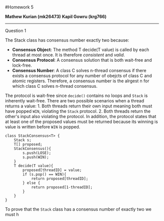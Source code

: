 #Homework 5

**Mathew Kurian (mk26473)**
**Kapil Gowru (krg766)**

-----
Question 1

The Stack class has consensus number exactly two because:

- **Consensus Object**: The method T decide(T value) is called by each thread at most once. It is therefore *consistent* and *valid*.
- **Consensus Protocol**: A consensus solution that is both wait-free and lock-free.
- **Consensus Number**: A class C solves n-thread consensus if there exists a consensus protocol for any number of obejcts of class C and atomic registers. Therefore, a consensus number is the alrgest n for which class C solves n-thread consensus.

The protocol is wait-free since `decide()` contains no loops and `Stack` is inherently wait-free. There are two possible scenarios when a thread returns a value:
    1. Both threads return their own input meaning both must have popped `WIN`, violating the `Stack` protocol.
    2. Both threads return the other's input also violating the protocol.
In addition, the protocol states that at least one of the proposed values must be returned because its winning is value is written before `WIN` is popped.

```
class StackConsensus<T> {
    Stack s;
    T[] proposed;
    StackConsensus(){
        s.push(LOSE);
        s.push(WIN);
    }
    T decide(T value){
        proposed[threadID] = value;
        if (s.pop() == WIN){
            return proposed[threadID];
        } else {
            return proposed[1-threadID];
        }
    }
}
```
To prove that the `Stack` class has a consensus number of exactly two we must h
